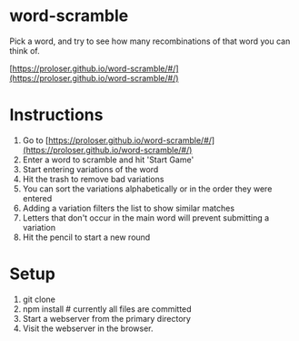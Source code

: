 # word-scramble
Pick a word, and try to see how many recombinations of that word you can think of.

[https://proloser.github.io/word-scramble/#/](https://proloser.github.io/word-scramble/#/)

# Instructions

1. Go to [https://proloser.github.io/word-scramble/#/](https://proloser.github.io/word-scramble/#/)
2. Enter a word to scramble and hit 'Start Game'
3. Start entering variations of the word
4. Hit the trash to remove bad variations
5. You can sort the variations alphabetically or in the order they were entered
6. Adding a variation filters the list to show similar matches
7. Letters that don't occur in the main word will prevent submitting a variation
8. Hit the pencil to start a new round

# Setup

1. git clone
2. npm install # currently all files are committed
3. Start a webserver from the primary directory
4. Visit the webserver in the browser.
